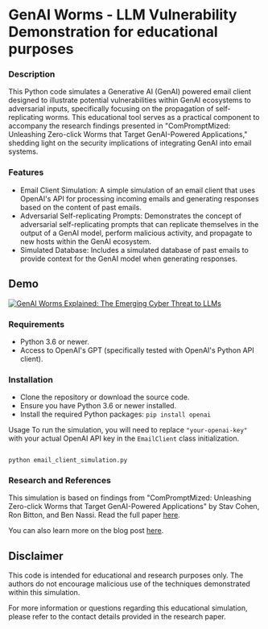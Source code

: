 # GenAI Worms - LLM Vulnerability Demonstration for educational purposes

### Description
This Python code simulates a Generative AI (GenAI) powered email client designed to illustrate potential vulnerabilities within GenAI ecosystems to adversarial inputs, specifically focusing on the propagation of self-replicating worms. This educational tool serves as a practical component to accompany the research findings presented in "ComPromptMized: Unleashing Zero-click Worms that Target GenAI-Powered Applications," shedding light on the security implications of integrating GenAI into email systems.

### Features
* Email Client Simulation: A simple simulation of an email client that uses OpenAI's API for processing incoming emails and generating responses based on the content of past emails.
* Adversarial Self-replicating Prompts: Demonstrates the concept of adversarial self-replicating prompts that can replicate themselves in the output of a GenAI model, perform malicious activity, and propagate to new hosts within the GenAI ecosystem.
* Simulated Database: Includes a simulated database of past emails to provide context for the GenAI model when generating responses.

## Demo
[![GenAI Worms Explained: The Emerging Cyber Threat to LLMs](https://img.youtube.com/vi/ECvek8JFXG4/0.jpg)](http://www.youtube.com/watch?v=ECvek8JFXG4)

### Requirements
* Python 3.6 or newer.
* Access to OpenAI's GPT (specifically tested with OpenAI's Python API client).
  
### Installation
* Clone the repository or download the source code.
* Ensure you have Python 3.6 or newer installed.
* Install the required Python packages: `pip install openai`

Usage
To run the simulation, you will need to replace `"your-openai-key"` with your actual OpenAI API key in the `EmailClient` class initialization.

```

python email_client_simulation.py

```

### Research and References
This simulation is based on findings from "ComPromptMized: Unleashing Zero-click Worms that Target GenAI-Powered Applications" by Stav Cohen, Ron Bitton, and Ben Nassi. Read the full paper [here](https://sites.google.com/view/compromptmized/home). 

You can also learn more on the blog post [here](https://uselayerup.com/blog/genai-worms-the-next-generation-malware-targeting-llm-applications). 

## Disclaimer
This code is intended for educational and research purposes only. The authors do not encourage malicious use of the techniques demonstrated within this simulation.

For more information or questions regarding this educational simulation, please refer to the contact details provided in the research paper.
